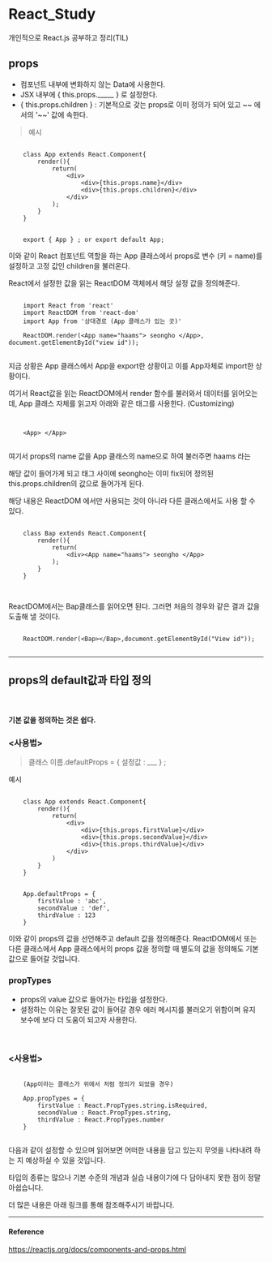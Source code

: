 # React_Study
개인적으로 React.js 공부하고 정리(TIL)


## props

- 컴포넌트 내부에 변화하지 않는 Data에 사용한다.
- JSX 내부에 { this.props._____ } 로 설정한다.
- { this.props.children } : 기본적으로 갖는 props로 이미 정의가 되어 있고 <Cpnt> ~~ </Cpnt> 에서의 '~~' 값에 속한다.
> 예시 

```

	class App extends React.Component{
		render(){
			return(
				<div>
					<div>{this.props.name}</div>
					<div>{this.props.children}</div>
				</div>
			);
		}
	}


	export { App } ; or export default App;

```

이와 같이 React 컴포넌트 역할을 하는 App 클래스에서 props로 변수 (키 = name)를 설정하고 고정 값인 children을 불러온다.

React에서 설정한 값을 읽는 ReactDOM 객체에서 해당 설정 값을 정의해준다.

```

	import React from 'react'
	import ReactDOM from 'react-dom'
	import App from '상대경로 (App 클래스가 있는 곳)'
	
	ReactDOM.render(<App name="haams"> seongho </App>, document.getElementById("view id"));


```

지금 상황은 App 클래스에서 App을 export한 상황이고 이를 App자체로 import한 상황이다.

여기서 React값을 읽는 ReactDOM에서 render 함수를 불러와서 데이터를 읽어오는데, App 클래스 자체를 읽고자 아래와 같은 태그를 사용한다. (Customizing) 

``` 


	<App> </App> 


```

여기서 props의 name 값을 App 클래스의 name으로 하여 불러주면 haams 라는 

해당 값이 들어가게 되고 태그 사이에 seongho는 
이미 fix되어 정의된 this.props.children의 값으로 들어가게 된다.

해당 내용은 ReactDOM 에서만 사용되는 것이 아니라 다른 클래스에서도 사용 할 수 있다.

```

	class Bap extends React.Component{
		render(){
			return(
				<div><App name="haams"> seongho </App>
			);
		}
	}
	


```

ReactDOM에서는 Bap클래스를 읽어오면 된다. 그러면 처음의 경우와 같은 결과 값을 도출해 낼 것이다.


```

	ReactDOM.render(<Bap></Bap>,document.getElementById("View id")); 


```


---

## props의 default값과 타입 정의 

<br />

#### 기본 값을 정의하는 것은 쉽다.

### <사용법>

> 클래스 이름.defaultProps = { 설정값 : ___ } ;

예시 

``` 

	class App extends React.Component{
		render(){
			return(
				<div>
					<div>{this.props.firstValue}</div>
					<div>{this.props.secondValue}</div>
					<div>{this.props.thirdValue}</div>
				</div>
			)
		}
	}


	App.defaultProps = {
		firstValue : 'abc',
		secondValue : 'def',
		thirdValue : 123
	}

``` 

이와 같이 props의 값을 선언해주고 default 값을 정의해준다.
ReactDOM에서 또는 다른 클래스에서 App 클래스에서의 props 값을
정의할 때 별도의 값을 정의해도 기본 값으로 들어갈 것입니다.


### propTypes 

- props의 value 값으로 들어가는 타입을 설정한다.
- 설정하는 이유는 잘못된 값이 들어갈 경우 에러 메시지를 불러오기 위함이며 유지 보수에 보다 더 도움이 되고자 사용한다.

<br />

### <사용법>

```

	(App이라는 클래스가 위에서 처럼 정의가 되었을 경우)

	App.propTypes = {
		firstValue : React.PropTypes.string.isRequired,
		secondValue : React.PropTypes.string,
		thirdValue : React.PropTypes.number
	}


```

다음과 같이 설정할 수 있으며 읽어보면 어떠한 내용을 담고 있는지 무엇을 나타내려 하는 지 예상하실 수 있을 것입니다.

타입의 종류는 많으나 기본 수준의 개념과 실습 내용이기에 다 담아내지 못한 점이 정말 아쉽습니다.

더 많은 내용은 아래 링크를 통해 참조해주시기 바랍니다.

<hr />

#### Reference

<a href="https://reactjs.org/docs/components-and-props.html"> https://reactjs.org/docs/components-and-props.html </a>